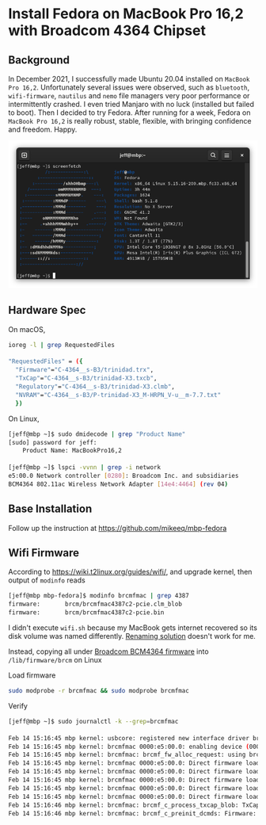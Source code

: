 # Install Fedora on MacBook Pro 16,2 with Broadcom 4364 Chipset

## Background

In December 2021, I successfully made Ubuntu 20.04 installed on `MacBook Pro 16,2`. Unfortunately several issues were observed, such as `bluetooth`, `wifi-firmware`, `nautilus` and `nemo` file managers very poor performance or intermittently crashed. I even tried Manjaro with no luck (installed but failed to boot). Then I decided to try Fedora. After running for a week, Fedora on `MacBook Pro 16,2` is really robust, stable, flexible, with bringing confidence and freedom. Happy.

![20220211_fedora_mbp](./img/20220211_fedora_mbp.png)

## Hardware Spec

On macOS,

```sh
ioreg -l | grep RequestedFiles

"RequestedFiles" = ({
  "Firmware"="C-4364__s-B3/trinidad.trx",
  "TxCap"="C-4364__s-B3/trinidad-X3.txcb",
  "Regulatory"="C-4364__s-B3/trinidad-X3.clmb",
  "NVRAM"="C-4364__s-B3/P-trinidad-X3_M-HRPN_V-u__m-7.7.txt"
  })
```

On Linux,

```sh
[jeff@mbp ~]$ sudo dmidecode | grep "Product Name"
[sudo] password for jeff:
	Product Name: MacBookPro16,2

[jeff@mbp ~]$ lspci -vvnn | grep -i network
e5:00.0 Network controller [0280]: Broadcom Inc. and subsidiaries
BCM4364 802.11ac Wireless Network Adapter [14e4:4464] (rev 04)
```

## Base Installation

Follow up the instruction at https://github.com/mikeeq/mbp-fedora

## Wifi Firmware

According to https://wiki.t2linux.org/guides/wifi/, and upgrade kernel, then output of `modinfo` reads

```sh
[jeff@mbp mbp-fedora]$ modinfo brcmfmac | grep 4387
firmware:       brcm/brcmfmac4387c2-pcie.clm_blob
firmware:       brcm/brcmfmac4387c2-pcie.bin
```

I didn't execute `wifi.sh` because my MacBook gets internet recovered so its disk volume was named differently. [Renaming solution](https://github.com/t2linux/wiki/blob/a4b46a7cfbe7efcbb6a0b6111e22172b0f5c4a77/docs/guides/wifi.md) doesn't work for me.

Instead, copying all under [Broadcom BCM4364 firmware](./brcm/) into `/lib/firmware/brcm` on Linux

Load firmware

```sh
sudo modprobe -r brcmfmac && sudo modprobe brcmfmac
```

Verify

```sh
[jeff@mbp ~]$ sudo journalctl -k --grep=brcmfmac

Feb 14 15:16:45 mbp kernel: usbcore: registered new interface driver brcmfmac
Feb 14 15:16:45 mbp kernel: brcmfmac 0000:e5:00.0: enabling device (0000 -> 0002)
Feb 14 15:16:45 mbp kernel: brcmfmac: brcmf_fw_alloc_request: using brcm/brcmfmac4364b3-pcie for chip BCM4364/4
Feb 14 15:16:45 mbp kernel: brcmfmac 0000:e5:00.0: Direct firmware load for brcm/brcmfmac4364b3-pcie.apple,trinidad-HRPN-u-7.7-X3.bin failed with error -2
Feb 14 15:16:45 mbp kernel: brcmfmac 0000:e5:00.0: Direct firmware load for brcm/brcmfmac4364b3-pcie.apple,trinidad-HRPN-u-7.7.bin failed with error -2
Feb 14 15:16:45 mbp kernel: brcmfmac 0000:e5:00.0: Direct firmware load for brcm/brcmfmac4364b3-pcie.apple,trinidad-HRPN-u.bin failed with error -2
Feb 14 15:16:45 mbp kernel: brcmfmac 0000:e5:00.0: Direct firmware load for brcm/brcmfmac4364b3-pcie.apple,trinidad-HRPN.bin failed with error -2
Feb 14 15:16:45 mbp kernel: brcmfmac 0000:e5:00.0: Direct firmware load for brcm/brcmfmac4364b3-pcie.apple,trinidad-X3.bin failed with error -2
Feb 14 15:16:46 mbp kernel: brcmfmac: brcmf_c_process_txcap_blob: TxCap blob found, loading
Feb 14 15:16:46 mbp kernel: brcmfmac: brcmf_c_preinit_dcmds: Firmware: BCM4364/4 wl0: Jul 12 2021 18:02:56 version 9.30.464.0.32.5.76 FWID 01-c081cfed
```
